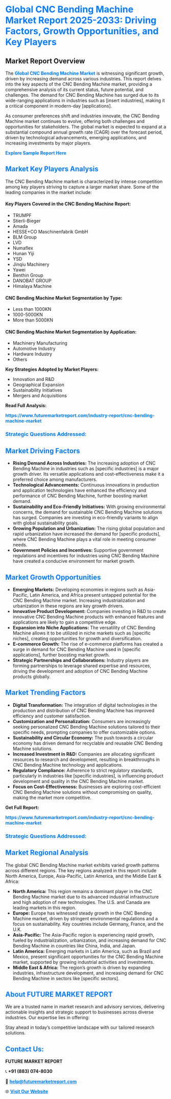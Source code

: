 <h1 style="color: #007BFF;">Global CNC Bending Machine Market Report 2025-2033: Driving Factors, Growth Opportunities, and Key Players</h1>

<section id="overview">
<h2>Market Report Overview</h2>
<p>The <a href="https://www.futuremarketreport.com/industry-report/cnc-bending-machine-market" style="color: #007BFF; text-decoration: none;"><strong>Global CNC Bending Machine Market</strong></a> is witnessing significant growth, driven by increasing demand across various industries. This report delves into the key aspects of the CNC Bending Machine market, providing a comprehensive analysis of its current status, future potential, and challenges. The demand for CNC Bending Machine has surged due to its wide-ranging applications in industries such as [insert industries], making it a critical component in modern-day [applications].</p>
<p>As consumer preferences shift and industries innovate, the CNC Bending Machine market continues to evolve, offering both challenges and opportunities for stakeholders. The global market is expected to expand at a substantial compound annual growth rate (CAGR) over the forecast period, driven by technological advancements, emerging applications, and increasing investments by major players.</p>
</section>

<section id="overview">
<p><a href="https://www.futuremarketreport.com/request-sample/reportId=106014" style="color: #007BFF; text-decoration: none;"><strong>Explore Sample Report Here</strong></a></p>
</section>

<section id="key-players">
<h2 style="color: #007BFF;">Market Key Players Analysis</h2>
<p>The CNC Bending Machine market is characterized by intense competition among key players striving to capture a larger market share. Some of the leading companies in the market include:</p>
<h4>Key Players Covered in the CNC Bending Machine Report:</h4>
<ul><li>TRUMPF</li><li>Stierli-Bieger</li><li>Amada</li><li>HESSE+CO Maschinenfabrik GmbH</li><li>BLM Group</li><li>LVD</li><li>Numaflex</li><li>Hunan Yiji</li><li>YSD</li><li>Jinqiu Machinery</li><li>Yawei</li><li>Benthin Group</li><li>DANOBAT GROUP</li><li>Himalaya Machine</li></ul>
<h4>CNC Bending Machine Market Segmentation by Type:</h4>
<ul><li>Less than 1000KN</li><li>1000-5000KN</li><li>More than 5000KN</li></ul>

<h4>CNC Bending Machine Market Segmentation by Application:</h4>
<ul><li>Machinery Manufacturing</li><li>Automotive Industry</li><li>Hardware Industry</li><li>Others</li></ul>
<p><strong>Key Strategies Adopted by Market Players:</strong></p>
<ul>
<li>Innovation and R&D</li>
<li>Geographical Expansion</li>
<li>Sustainability Initiatives</li>
<li>Mergers and Acquisitions</li>
</ul>
</section>

<section>
<p><strong>Read Full Analysis: </strong></p><a href="https://www.futuremarketreport.com/industry-report/cnc-bending-machine-market" style="color: #007BFF; text-decoration: none;"><strong>https://www.futuremarketreport.com/industry-report/cnc-bending-machine-market</strong></a>
<h3 style="color: #007BFF;">Strategic Questions Addressed:</h3>
</section>

<section id="driving-factors">
<h2 style="color: #007BFF;">Market Driving Factors</h2>
<ul>
<li><strong>Rising Demand Across Industries:</strong> The increasing adoption of CNC Bending Machine in industries such as [specific industries] is a major growth driver. Its versatile applications and cost-effectiveness make it a preferred choice among manufacturers.</li>
<li><strong>Technological Advancements:</strong> Continuous innovations in production and application technologies have enhanced the efficiency and performance of CNC Bending Machine, further boosting market demand.</li>
<li><strong>Sustainability and Eco-Friendly Initiatives:</strong> With growing environmental concerns, the demand for sustainable CNC Bending Machine solutions has surged. Companies are investing in eco-friendly variants to align with global sustainability goals.</li>
<li><strong>Growing Population and Urbanization:</strong> The rising global population and rapid urbanization have increased the demand for [specific products], where CNC Bending Machine plays a vital role in meeting consumer needs.</li>
<li><strong>Government Policies and Incentives:</strong> Supportive government regulations and incentives for industries using CNC Bending Machine have created a conducive environment for market growth.</li>
</ul>
</section>

<section id="growth-opportunities">
<h2 style="color: #007BFF;">Market Growth Opportunities</h2>
<ul>
<li><strong>Emerging Markets:</strong> Developing economies in regions such as Asia-Pacific, Latin America, and Africa present untapped potential for the CNC Bending Machine market. Increasing industrialization and urbanization in these regions are key growth drivers.</li>
<li><strong>Innovative Product Development:</strong> Companies investing in R&D to create innovative CNC Bending Machine products with enhanced features and applications are likely to gain a competitive edge.</li>
<li><strong>Expansion into Niche Applications:</strong> The versatility of CNC Bending Machine allows it to be utilized in niche markets such as [specific niches], creating opportunities for growth and diversification.</li>
<li><strong>E-commerce Growth:</strong> The rise of e-commerce platforms has created a surge in demand for CNC Bending Machine used in [specific applications], further boosting market growth.</li>
<li><strong>Strategic Partnerships and Collaborations:</strong> Industry players are forming partnerships to leverage shared expertise and resources, driving the development and adoption of CNC Bending Machine products globally.</li>
</ul>
</section>

<section id="trending-factors">
<h2 style="color: #007BFF;">Market Trending Factors</h2>
<ul>
<li><strong>Digital Transformation:</strong> The integration of digital technologies in the production and distribution of CNC Bending Machine has improved efficiency and customer satisfaction.</li>
<li><strong>Customization and Personalization:</strong> Consumers are increasingly seeking personalized CNC Bending Machine solutions tailored to their specific needs, prompting companies to offer customizable options.</li>
<li><strong>Sustainability and Circular Economy:</strong> The push towards a circular economy has driven demand for recyclable and reusable CNC Bending Machine solutions.</li>
<li><strong>Increased Investment in R&D:</strong> Companies are allocating significant resources to research and development, resulting in breakthroughs in CNC Bending Machine technology and applications.</li>
<li><strong>Regulatory Compliance:</strong> Adherence to strict regulatory standards, particularly in industries like [specific industries], is influencing product development and quality in the CNC Bending Machine market.</li>
<li><strong>Focus on Cost-Effectiveness:</strong> Businesses are exploring cost-efficient CNC Bending Machine solutions without compromising on quality, making the market more competitive.</li>
</ul>
</section>

<section>
<p><strong>Get Full Report: </strong></p><a href="https://www.futuremarketreport.com/industry-report/cnc-bending-machine-market" style="color: #007BFF; text-decoration: none;"><strong>https://www.futuremarketreport.com/industry-report/cnc-bending-machine-market</strong></a>
<h3 style="color: #007BFF;">Strategic Questions Addressed:</h3>
</section>


<section id="regional-analysis">
<h2 style="color: #007BFF;">Market Regional Analysis</h2>
<p>The global CNC Bending Machine market exhibits varied growth patterns across different regions. The key regions analyzed in this report include North America, Europe, Asia-Pacific, Latin America, and the Middle East & Africa:</p>
<ul>
<li><strong>North America:</strong> This region remains a dominant player in the CNC Bending Machine market due to its advanced industrial infrastructure and high adoption of new technologies. The U.S. and Canada are leading markets in this region.</li>
<li><strong>Europe:</strong> Europe has witnessed steady growth in the CNC Bending Machine market, driven by stringent environmental regulations and a focus on sustainability. Key countries include Germany, France, and the U.K.</li>
<li><strong>Asia-Pacific:</strong> The Asia-Pacific region is experiencing rapid growth, fueled by industrialization, urbanization, and increasing demand for CNC Bending Machine in countries like China, India, and Japan.</li>
<li><strong>Latin America:</strong> Emerging markets in Latin America, such as Brazil and Mexico, present significant opportunities for the CNC Bending Machine market, supported by growing industrial activities and investments.</li>
<li><strong>Middle East & Africa:</strong> The region’s growth is driven by expanding industries, infrastructure development, and increasing demand for CNC Bending Machine in sectors like [specific sectors].</li>
</ul>
</section>

<footer>
<h2 style="color: #007BFF;">About FUTURE MARKET REPORT</h2>
<p>We are a trusted name in market research and advisory services, delivering actionable insights and strategic support to businesses across diverse industries. Our expertise lies in offering:</p>

<p>Stay ahead in today’s competitive landscape with our tailored research solutions.</p>

<h2 style="color: #007BFF;">Contact Us:</h2>
<p><strong>FUTURE MARKET REPORT</strong></p>
<p>📞 <strong>+91 (883) 074-8030</strong></p>
<p>📧 <strong><a href="mailto:help@futuremarketreport.com" style="color: #007BFF;">help@futuremarketreport.com</a></strong></p>
<p>🌐 <strong><a href="https://www.futuremarketreport.com/" style="color: #007BFF;">Visit Our Website</a></strong></p>
</footer>